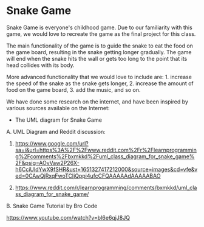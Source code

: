 # Snake Game

Snake Game is everyone's childhood game. Due to our familiarity with this game, we would love to recreate the game as the final project for this class. 

The main functionality of the game is to guide the snake to eat the food on the game board, resulting in the snake getting longer gradually. The game will end when the snake hits the wall or gets too long to the point that its head collides with its body. 

More advanced functionality that we would love to include are: 1. increase the speed of the snake as the snake gets longer, 2. increase the amount of food on the game board, 3. add the music, and so on. 

We have done some research on the internet, and have been inspired by various sources available on the Internet: 
- The UML diagram for Snake Game

A. UML Diagram and Reddit discussion:

1. https://www.google.com/url?sa=i&url=https%3A%2F%2Fwww.reddit.com%2Fr%2Flearnprogramming%2Fcomments%2Fbxmkkd%2Fuml_class_diagram_for_snake_game%2F&psig=AOvVaw2P26X-h6CciUldYwX9fSHR&ust=1651327417212000&source=images&cd=vfe&ved=0CAwQjRxqFwoTCIjQppi4ufcCFQAAAAAdAAAAABAO

2. https://www.reddit.com/r/learnprogramming/comments/bxmkkd/uml_class_diagram_for_snake_game/

B. Snake Game Tutorial by Bro Code

https://www.youtube.com/watch?v=bI6e6qjJ8JQ